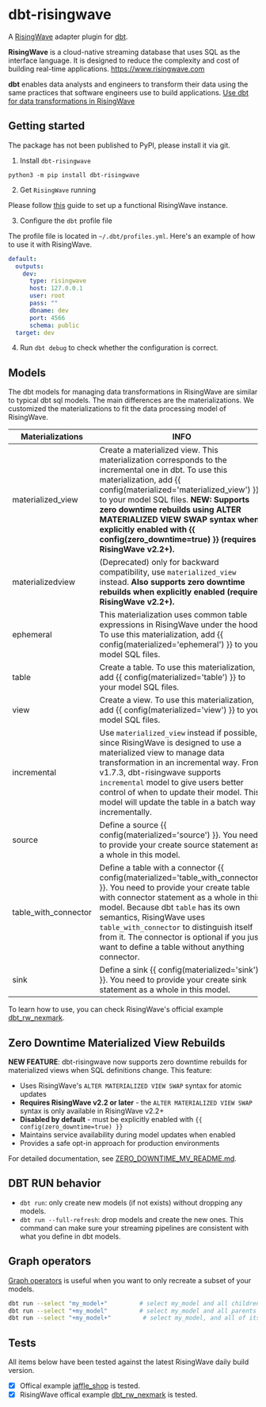 # dbt-risingwave

A [RisingWave](https://github.com/risingwavelabs/risingwave) 
adapter plugin for [dbt](https://www.getdbt.com/).

**RisingWave** is a cloud-native streaming database that uses SQL as the interface language. It is designed to reduce the complexity and cost of building real-time applications. https://www.risingwave.com

**dbt** enables data analysts and engineers to transform their data using the same practices that software engineers use to build applications. [Use dbt for data transformations in RisingWave](https://docs.risingwave.com/docs/current/use-dbt/)

## Getting started

The package has not been published to PyPI, please install it via git.

1. Install `dbt-risingwave`

``` shell
python3 -m pip install dbt-risingwave
```

2. Get `RisingWave` running

Please follow [this](https://www.risingwave.dev/docs/current/get-started/) guide to set up a functional RisingWave instance.

3. Configure the `dbt` profile file

The profile file is located in `~/.dbt/profiles.yml`. Here's an example of how to use it with RisingWave.

```yaml
default:
  outputs:
    dev:
      type: risingwave
      host: 127.0.0.1
      user: root
      pass: ""
      dbname: dev
      port: 4566
      schema: public
  target: dev
```

4. Run `dbt debug` to check whether the configuration is correct.

## Models

The dbt models for managing data transformations in RisingWave are similar to typical dbt sql models. The main differences are the materializations. We customized the materializations to fit the data processing model of RisingWave.

| Materializations      | INFO                   |
| ---------------------- | --------------------- |
| materialized_view      | Create a materialized view. This materialization corresponds to the incremental one in dbt. To use this materialization, add {{ config(materialized='materialized_view') }} to your model SQL files. **NEW: Supports zero downtime rebuilds using ALTER MATERIALIZED VIEW SWAP syntax when explicitly enabled with {{ config(zero_downtime=true) }} (requires RisingWave v2.2+).**                      |
| materializedview       | (Deprecated) only for backward compatibility, use `materialized_view` instead. **Also supports zero downtime rebuilds when explicitly enabled (requires RisingWave v2.2+).**                      |
| ephemeral              | This materialization uses common table expressions in RisingWave under the hood. To use this materialization, add {{ config(materialized='ephemeral') }} to your model SQL files.                      |
| table                  | Create a table. To use this materialization, add {{ config(materialized='table') }} to your model SQL files. |
| view                   | Create a view. To use this materialization, add {{ config(materialized='view') }} to your model SQL files. |
| incremental            | Use `materialized_view` instead if possible, since RisingWave is designed to use a materialized view to manage data transformation in an incremental way. From v1.7.3, dbt-risingwave supports `incremental` model to give users better control of when to update their model. This model will update the table in a batch way incrementally.                     |
| source                 | Define a source {{ config(materialized='source') }}. You need to provide your create source statement as a whole in this model.                      |
| table_with_connector   | Define a table with a connector {{ config(materialized='table_with_connector') }}. You need to provide your create table with connector statement as a whole in this model. Because dbt `table` has its own semantics, RisingWave uses `table_with_connector` to distinguish itself from it.  The connector is optional if you just want to define a table without anything connector.                    |
| sink                   | Define a sink {{ config(materialized='sink') }}. You need to provide your create sink statement as a whole in this model.                      |

To learn how to use, you can check RisingWave's official example [dbt_rw_nexmark](https://github.com/risingwavelabs/dbt_rw_nexmark).

## Zero Downtime Materialized View Rebuilds

**NEW FEATURE**: dbt-risingwave now supports zero downtime rebuilds for materialized views when SQL definitions change. This feature:

- Uses RisingWave's `ALTER MATERIALIZED VIEW SWAP` syntax for atomic updates
- **Requires RisingWave v2.2 or later** - the `ALTER MATERIALIZED VIEW SWAP` syntax is only available in RisingWave v2.2+
- **Disabled by default** - must be explicitly enabled with `{{ config(zero_downtime=true) }}`
- Maintains service availability during model updates when enabled
- Provides a safe opt-in approach for production environments

For detailed documentation, see [ZERO_DOWNTIME_MV_README.md](ZERO_DOWNTIME_MV_README.md).

## DBT RUN behavior

- `dbt run`: only create new models (if not exists) without dropping any models.
- `dbt run --full-refresh`: drop models and create the new ones. This command can make sure your streaming pipelines are consistent with what you define in dbt models.

## Graph operators

[Graph operators](https://docs.getdbt.com/reference/node-selection/graph-operators) is useful when you want to only recreate a subset of your models.

```sh
dbt run --select "my_model+"         # select my_model and all children
dbt run --select "+my_model"         # select my_model and all parents
dbt run --select "+my_model+"         # select my_model, and all of its parents and children
```

## Tests

All items below have been tested against the latest RisingWave daily build version.

- [x] Offical example [jaffle_shop](https://github.com/dbt-labs/jaffle_shop) is tested.
- [x] RisingWave offical example [dbt_rw_nexmark](https://github.com/risingwavelabs/dbt_rw_nexmark) is tested.
